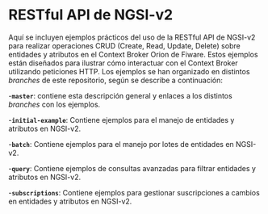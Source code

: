 # RESTful API de NGSI-v2
Aquí se incluyen ejemplos prácticos del uso de la RESTful API de NGSI-v2 para realizar operaciones CRUD (Create, Read, Update, Delete) sobre entidades y atributos en el Context Broker Orion de Fiware. Estos ejemplos están diseñados para ilustrar cómo interactuar con el Context Broker utilizando peticiones HTTP. 
Los ejemplos se han organizado en distintos _branches_ de este repositorio, según se describe a continuación:

-**`master`**: contiene esta descripción general y enlaces a los distintos _branches_ con los ejemplos.

-**`initial-example`**: Contiene ejemplos para el manejo de entidades y atributos en NGSI-v2.

-**`batch`**: Contiene ejemplos para el manejo por lotes de entidades en NGSI-v2.

-**`query`**: Contiene ejemplos de consultas avanzadas para filtrar entidades y atributos en NGSI-v2.

-**`subscriptions`**: Contiene ejemplos para gestionar suscripciones a cambios en entidades y atributos en NGSI-v2.